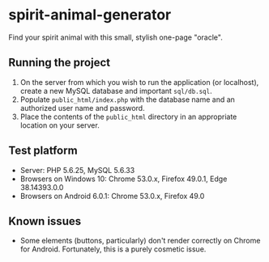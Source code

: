 # spirit-animal-generator
Find your spirit animal with this small, stylish one-page "oracle".

## Running the project
1. On the server from which you wish to run the application (or localhost), create a new MySQL database and important ```sql/db.sql```.
2. Populate ```public_html/index.php``` with the database name and an authorized user name and password.
3. Place the contents of the ```public_html``` directory in an appropriate location on your server.

## Test platform
- Server: PHP 5.6.25, MySQL 5.6.33
- Browsers on Windows 10: Chrome 53.0.x, Firefox 49.0.1, Edge 38.14393.0.0
- Browsers on Android 6.0.1: Chrome 53.0.x, Firefox 49.0

## Known issues
- Some elements (buttons, particularly) don't render correctly on Chrome for Android. Fortunately, this is a purely cosmetic issue.
